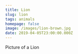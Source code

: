 ```yaml
---
title: Lion
slug: lion
tags: animals
homepage: false
image: /images/lion-brown.jpg
date: 2019-04-05T23:00:00.000Z
---
```

Picture of a Lion

